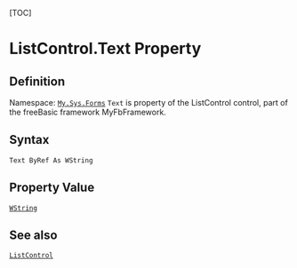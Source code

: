 [TOC]
# ListControl.Text Property

## Definition
Namespace: [`My.Sys.Forms`](My.Sys.Forms.md)
`Text` is property of the ListControl control, part of the freeBasic framework MyFbFramework.
## Syntax
```freeBasic
Text ByRef As WString
```
## Property Value
[`WString`]("https://www.freebasic.net/wiki/KeyPgWString")
## See also
[`ListControl`](ListControl.md)
